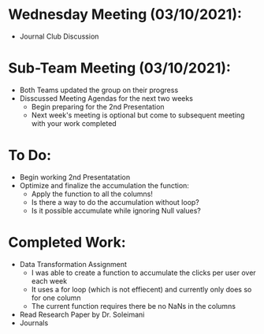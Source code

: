 # Wednesday Meeting (03/10/2021):
  - Journal Club Discussion
  
# Sub-Team Meeting (03/10/2021):
  - Both Teams updated the group on their progress
  - Disscussed Meeting Agendas for the next two weeks
     - Begin preparing for the 2nd Presentation
     - Next week's meeting is optional but come to subsequent meeting with your work completed
  

# To Do:
  - Begin working 2nd Presentatation
  - Optimize and finalize the accumulation the function:
      - Apply the function to all the columns!
      - Is there a way to do the accumulation without loop?
      - Is it possible accumulate while ignoring Null values?
  
# Completed Work:
  - Data Transformation Assignment
      - I was able to create a function to accumulate the clicks per user over each week
      - It uses a for loop (which is not effiecent) and currently only does so for one column
      - The current function requires there be no NaNs in the columns
  - Read Research Paper by Dr. Soleimani
  - Journals
